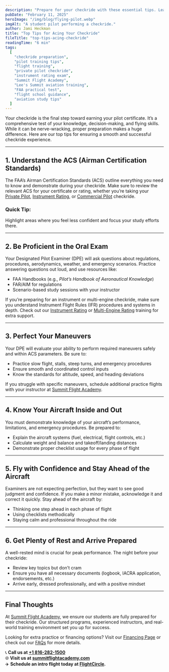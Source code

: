 ```yaml
---
description: "Prepare for your checkride with these essential tips. Learn what to expect, how to study effectively, and how Summit Flight Academy can help you succeed."
pubDate: "February 11, 2025"
heroImage: "/img/blog/flying-pilot.webp"
imgAlt: "A student pilot performing a checkride."
author: Jami Heckman
title: "Top Tips for Acing Your Checkride"
fileTitle: "top-tips-acing-checkride"
readingTime: "6 min"
tags:
  [
    "checkride preparation",
    "pilot training tips",
    "flight training",
    "private pilot checkride",
    "instrument rating exam",
    "Summit Flight Academy",
    "Lee's Summit aviation training",
    "FAA practical test",
    "flight school guidance",
    "aviation study tips"
  ]
---
```


Your checkride is the final step toward earning your pilot certificate. It’s a comprehensive test of your knowledge, decision-making, and flying skills. While it can be nerve-wracking, proper preparation makes a huge difference. Here are our top tips for ensuring a smooth and successful checkride experience.

---

## 1. Understand the ACS (Airman Certification Standards)
The FAA’s Airman Certification Standards (ACS) outline everything you need to know and demonstrate during your checkride. Make sure to review the relevant ACS for your certificate or rating, whether you’re taking your [Private Pilot](https://www.summitflightacademy.com/flight-programs/private-pilot-training/), [Instrument Rating](https://www.summitflightacademy.com/flight-programs/instrument-rating/), or [Commercial Pilot](https://www.summitflightacademy.com/flight-programs/commercial-pilot-training/) checkride.

### Quick Tip:
Highlight areas where you feel less confident and focus your study efforts there.

---

## 2. Be Proficient in the Oral Exam
Your Designated Pilot Examiner (DPE) will ask questions about regulations, procedures, aerodynamics, weather, and emergency scenarios. Practice answering questions out loud, and use resources like:
- FAA Handbooks (e.g., *Pilot’s Handbook of Aeronautical Knowledge*)
- FAR/AIM for regulations
- Scenario-based study sessions with your instructor

If you’re preparing for an instrument or multi-engine checkride, make sure you understand Instrument Flight Rules (IFR) procedures and systems in depth. Check out our [Instrument Rating](https://www.summitflightacademy.com/flight-programs/instrument-rating/) or [Multi-Engine Rating](https://www.summitflightacademy.com/flight-programs/multi-engine-rating/) training for extra support.

---

## 3. Perfect Your Maneuvers
Your DPE will evaluate your ability to perform required maneuvers safely and within ACS parameters. Be sure to:
- Practice slow flight, stalls, steep turns, and emergency procedures
- Ensure smooth and coordinated control inputs
- Know the standards for altitude, speed, and heading deviations

If you struggle with specific maneuvers, schedule additional practice flights with your instructor at [Summit Flight Academy](https://www.summitflightacademy.com/).

---

## 4. Know Your Aircraft Inside and Out
You must demonstrate knowledge of your aircraft’s performance, limitations, and emergency procedures. Be prepared to:
- Explain the aircraft systems (fuel, electrical, flight controls, etc.)
- Calculate weight and balance and takeoff/landing distances
- Demonstrate proper checklist usage for every phase of flight

---

## 5. Fly with Confidence and Stay Ahead of the Aircraft
Examiners are not expecting perfection, but they want to see good judgment and confidence. If you make a minor mistake, acknowledge it and correct it quickly. Stay ahead of the aircraft by:
- Thinking one step ahead in each phase of flight
- Using checklists methodically
- Staying calm and professional throughout the ride

---

## 6. Get Plenty of Rest and Arrive Prepared
A well-rested mind is crucial for peak performance. The night before your checkride:
- Review key topics but don’t cram
- Ensure you have all necessary documents (logbook, IACRA application, endorsements, etc.)
- Arrive early, dressed professionally, and with a positive mindset

---

## Final Thoughts
At [Summit Flight Academy](https://www.summitflightacademy.com/), we ensure our students are fully prepared for their checkride. Our structured programs, experienced instructors, and real-world training environment set you up for success.

Looking for extra practice or financing options? Visit our [Financing Page](https://www.summitflightacademy.com/resources/financing/) or check out our [FAQs](https://www.summitflightacademy.com/resources/faqs/) for more details.

📞 **Call us at [+1 816-282-1500](tel:+18162821500)**  
🌐 **Visit us at [summitflightacademy.com](https://www.summitflightacademy.com/)**  
✈️ **Schedule an intro flight today at [FlightCircle](https://www.flightcircle.com/shop/325431594e72/4000002368).**

